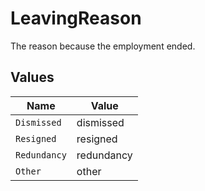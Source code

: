 # LeavingReason

The reason because the employment ended.


## Values

| Name         | Value        |
| ------------ | ------------ |
| `Dismissed`  | dismissed    |
| `Resigned`   | resigned     |
| `Redundancy` | redundancy   |
| `Other`      | other        |